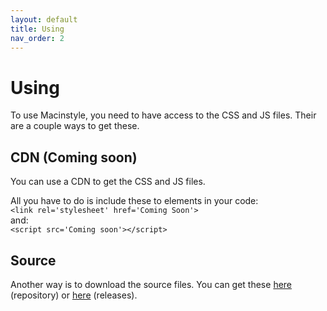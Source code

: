 ```yaml
---
layout: default
title: Using
nav_order: 2
---
```

# Using
To use Macinstyle, you need to have access to the CSS and JS files. Their are a couple ways to get these.

## CDN (Coming soon)
You can use a CDN to get the CSS and JS files.

All you have to do is include these to elements in your code:<br>
```<link rel='stylesheet' href='Coming Soon'>```<br>
and:<br>
```<script src='Coming soon'></script>```

## Source
Another way is to download the source files. You can get these [here](https://github.com/mr-winson/macinstyle/build) (repository) or [here](https://github.com/mr-winson/macinstyle/releases) (releases).
